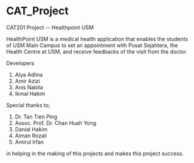 # CAT_Project
 CAT201 Project -- Healthpoint USM 
 
HealthPoint USM is a medical health application that enables the students of USM Main Campus to set an appointment with Pusat Sejahtera, the Health Centre at USM, and receive feedbacks of the visit from the doctor. 

Developers
1. Alya Adlina
2. Amir Azizi
3. Anis Nabila
4. Ikmal Hakim

Special thanks to;
1. Dr. Tan Tien Ping
2. Assoc. Prof. Dr. Chan Huah Yong
3. Danial Hakim
4. Aiman Rozali
5. Amirul Irfan

in helping in the making of this projects and makes this project success.
